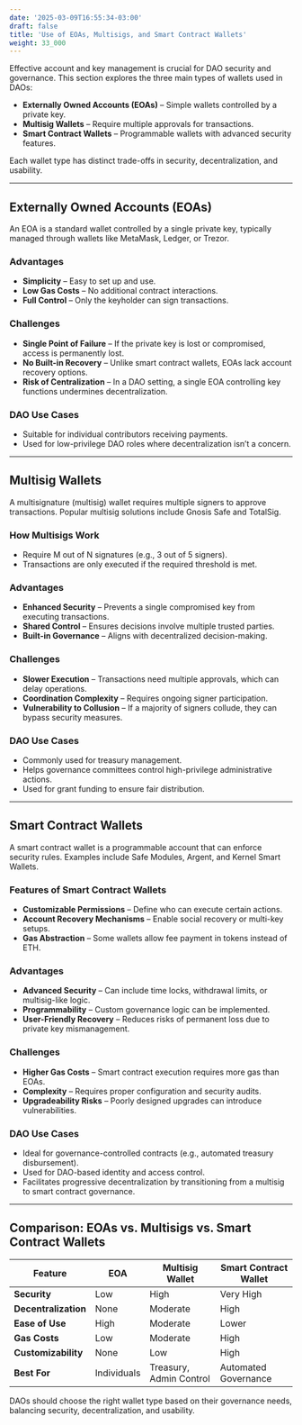 ```yaml
---
date: '2025-03-09T16:55:34-03:00'
draft: false
title: 'Use of EOAs, Multisigs, and Smart Contract Wallets'
weight: 33_000
---
```


Effective account and key management is crucial for DAO security and governance. This section explores the three main types of wallets used in DAOs:  

- **Externally Owned Accounts (EOAs)** – Simple wallets controlled by a private key.  
- **Multisig Wallets** – Require multiple approvals for transactions.  
- **Smart Contract Wallets** – Programmable wallets with advanced security features.  

Each wallet type has distinct trade-offs in security, decentralization, and usability.  

---

## **Externally Owned Accounts (EOAs)**  

An EOA is a standard wallet controlled by a single private key, typically managed through wallets like MetaMask, Ledger, or Trezor.  

### **Advantages**  
- **Simplicity** – Easy to set up and use.  
- **Low Gas Costs** – No additional contract interactions.  
- **Full Control** – Only the keyholder can sign transactions.  

### **Challenges**  
- **Single Point of Failure** – If the private key is lost or compromised, access is permanently lost.  
- **No Built-in Recovery** – Unlike smart contract wallets, EOAs lack account recovery options.  
- **Risk of Centralization** – In a DAO setting, a single EOA controlling key functions undermines decentralization.  

### **DAO Use Cases**  
- Suitable for individual contributors receiving payments.  
- Used for low-privilege DAO roles where decentralization isn’t a concern.  

---

## **Multisig Wallets**  

A multisignature (multisig) wallet requires multiple signers to approve transactions. Popular multisig solutions include Gnosis Safe and TotalSig.  

### **How Multisigs Work**  
- Require M out of N signatures (e.g., 3 out of 5 signers).  
- Transactions are only executed if the required threshold is met.  

### **Advantages**  
- **Enhanced Security** – Prevents a single compromised key from executing transactions.  
- **Shared Control** – Ensures decisions involve multiple trusted parties.  
- **Built-in Governance** – Aligns with decentralized decision-making.  

### **Challenges**  
- **Slower Execution** – Transactions need multiple approvals, which can delay operations.  
- **Coordination Complexity** – Requires ongoing signer participation.  
- **Vulnerability to Collusion** – If a majority of signers collude, they can bypass security measures.  

### **DAO Use Cases**  
- Commonly used for treasury management.  
- Helps governance committees control high-privilege administrative actions.  
- Used for grant funding to ensure fair distribution.  

---

## **Smart Contract Wallets**  

A smart contract wallet is a programmable account that can enforce security rules. Examples include Safe Modules, Argent, and Kernel Smart Wallets.  

### **Features of Smart Contract Wallets**  
- **Customizable Permissions** – Define who can execute certain actions.  
- **Account Recovery Mechanisms** – Enable social recovery or multi-key setups.  
- **Gas Abstraction** – Some wallets allow fee payment in tokens instead of ETH.  

### **Advantages**  
- **Advanced Security** – Can include time locks, withdrawal limits, or multisig-like logic.  
- **Programmability** – Custom governance logic can be implemented.  
- **User-Friendly Recovery** – Reduces risks of permanent loss due to private key mismanagement.  

### **Challenges**  
- **Higher Gas Costs** – Smart contract execution requires more gas than EOAs.  
- **Complexity** – Requires proper configuration and security audits.  
- **Upgradeability Risks** – Poorly designed upgrades can introduce vulnerabilities.  

### **DAO Use Cases**  
- Ideal for governance-controlled contracts (e.g., automated treasury disbursement).  
- Used for DAO-based identity and access control.  
- Facilitates progressive decentralization by transitioning from a multisig to smart contract governance.  

---

## **Comparison: EOAs vs. Multisigs vs. Smart Contract Wallets**  

| Feature            | EOA  | Multisig Wallet | Smart Contract Wallet |
|-------------------|------|----------------|----------------------|
| **Security** | Low | High | Very High |
| **Decentralization** | None | Moderate | High |
| **Ease of Use** | High | Moderate | Lower |
| **Gas Costs** | Low | Moderate | High |
| **Customizability** | None | Low | High |
| **Best For** | Individuals | Treasury, Admin Control | Automated Governance |

DAOs should choose the right wallet type based on their governance needs, balancing security, decentralization, and usability.  

